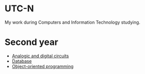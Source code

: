 # UTC-N
My work during Computers and Information Technology studying.
# **Second year**
+ [Analogic and digital circuits](https://github.com/OviGolban/Analogic-and-Digital-Circuits)
+ [Database](https://github.com/OviGolban/Database)
+ [Object-oriented programming](https://github.com/OviGolban/Object-oriented-programming)


